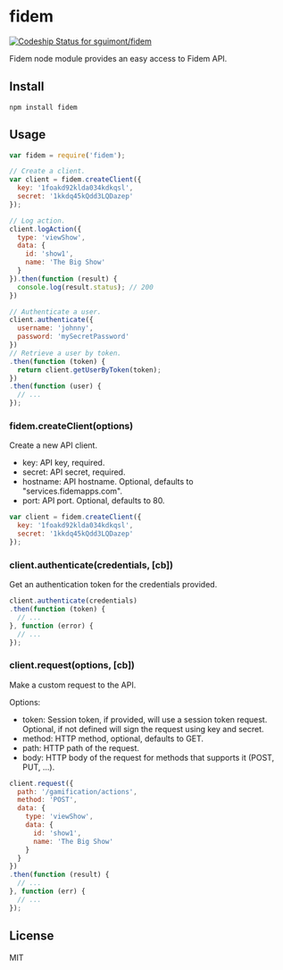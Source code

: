 # fidem

[ ![Codeship Status for sguimont/fidem](https://www.codeship.io/projects/d8c66c60-3786-0132-7181-4e7a21b2ccbb/status)](https://www.codeship.io/projects/41733)

Fidem node module provides an easy access to Fidem API.

## Install

```
npm install fidem
```

## Usage

````js
var fidem = require('fidem');

// Create a client.
var client = fidem.createClient({
  key: '1foakd92klda034kdkqsl',
  secret: '1kkdq45kQdd3LQDazep'
});

// Log action.
client.logAction({
  type: 'viewShow',
  data: {
    id: 'show1',
    name: 'The Big Show'
  }
}).then(function (result) {
  console.log(result.status); // 200
})

// Authenticate a user.
client.authenticate({
  username: 'johnny',
  password: 'mySecretPassword'
})
// Retrieve a user by token.
.then(function (token) {
  return client.getUserByToken(token);
})
.then(function (user) {
  // ...
});
````

### fidem.createClient(options)

Create a new API client.

- key: API key, required.
- secret: API secret, required.
- hostname: API hostname. Optional, defaults to "services.fidemapps.com".
- port: API port. Optional, defaults to 80.

```js
var client = fidem.createClient({
  key: '1foakd92klda034kdkqsl',
  secret: '1kkdq45kQdd3LQDazep'
});
```

### client.authenticate(credentials, [cb])

Get an authentication token for the credentials provided.

```js
client.authenticate(credentials)
.then(function (token) {
  // ...
}, function (error) {
  // ...
});
```

### client.request(options, [cb])

Make a custom request to the API.

Options:

- token: Session token, if provided, will use a session token request. Optional, if not defined will sign the request using key and secret.
- method: HTTP method, optional, defaults to GET.
- path: HTTP path of the request.
- body: HTTP body of the request for methods that supports it (POST, PUT, ...).

```js
client.request({
  path: '/gamification/actions',
  method: 'POST',
  data: {
    type: 'viewShow',
    data: {
      id: 'show1',
      name: 'The Big Show'
    }
  }
})
.then(function (result) {
  // ...
}, function (err) {
  // ...
});
```

## License

MIT
